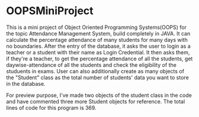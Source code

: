 # OOPSMiniProject
This is a mini project of Object Oriented Programming Systems(OOPS) for the topic Attendance Management System, build completely in JAVA.
It can calculate the percentage attendance of many students for many days with no boundaries. After the entry of the database, it asks the user to login as a teacher or a student with their name as Login Credential.
It then asks them, if they're a teacher, to get the percentage attendance of all the students, get daywise-attendance of all the students and check the eligibility of the studuents in exams.
User can also additionally create as many objects of the "Student" class as the total number of students' data you want to store in the database.

For preview purpose, I've made two objects of the student class in the code and have commented three more Student objects for reference.
The total lines of code for this program is 369.

